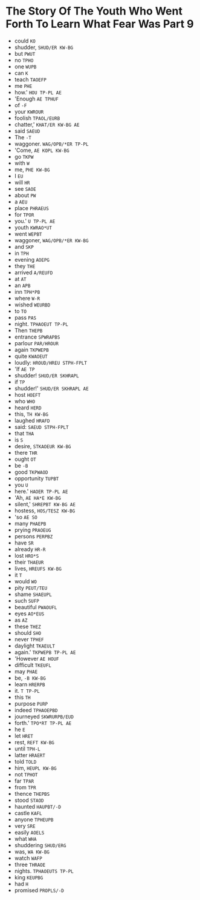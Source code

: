 # The Story Of The Youth Who Went Forth To Learn What Fear Was Part 9

* could `KO`
* shudder, `SHUD/ER KW-BG`
* but `PWUT`
* no `TPHO`
* one `WUPB`
* can `K`
* teach `TAOEFP`
* me `PHE`
* how.' `HOU TP-PL AE`
* 'Enough `AE TPHUF`
* of `-F`
* your `KWROUR`
* foolish `TPAOL/EURB`
* chatter,' `KHAT/ER KW-BG AE`
* said `SAEUD`
* The `-T`
* waggoner. `WAG/OPB/*ER TP-PL`
* 'Come, `AE KOPL KW-BG`
* go `TKPW`
* with `W`
* me, `PHE KW-BG`
* I `EU`
* will `HR`
* see `SAOE`
* about `PW`
* a `AEU`
* place `PHRAEUS`
* for `TPOR`
* you.' `U TP-PL AE`
* youth `KWRAO*UT`
* went `WEPBT`
* waggoner, `WAG/OPB/*ER KW-BG`
* and `SKP`
* in `TPH`
* evening `AOEPG`
* they `THE`
* arrived `A/REUFD`
* at `AT`
* an `APB`
* inn `TPH*PB`
* where `W-R`
* wished `WEURBD`
* to `TO`
* pass `PAS`
* night. `TPHAOEUT TP-PL`
* Then `THEPB`
* entrance `SPWRAPBS`
* parlour `PAR/HROUR`
* again `TKPWEPB`
* quite `KWAOEUT`
* loudly: `HROUD/HREU STPH-FPLT`
* 'If `AE TP`
* shudder! `SHUD/ER SKHRAPL`
* if `TP`
* shudder!' `SHUD/ER SKHRAPL AE`
* host `HOEFT`
* who `WHO`
* heard `HERD`
* this, `TH KW-BG`
* laughed `HRAFD`
* said: `SAEUD STPH-FPLT`
* that `THA`
* is `S`
* desire, `STKAOEUR KW-BG`
* there `THR`
* ought `OT`
* be `-B`
* good `TKPWAOD`
* opportunity `TUPBT`
* you `U`
* here.' `HAOER TP-PL AE`
* 'Ah, `AE HA*E KW-BG`
* silent,' `SHREPBT KW-BG AE`
* hostess, `HOS/TESZ KW-BG`
* 'so `AE SO`
* many `PHAEPB`
* prying `PRAOEUG`
* persons `PERPBZ`
* have `SR`
* already `HR-R`
* lost `HRO*S`
* their `THAEUR`
* lives, `HREUFS KW-BG`
* it `T`
* would `WO`
* pity `PEUT/TEU`
* shame `SHAEUPL`
* such `SUFP`
* beautiful `PWAOUFL`
* eyes `AO*EUS`
* as `AZ`
* these `THEZ`
* should `SHO`
* never `TPHEF`
* daylight `TKAEULT`
* again.' `TKPWEPB TP-PL AE`
* 'However `AE HOUF`
* difficult `TKEUFL`
* may `PHAE`
* be, `-B KW-BG`
* learn `HRERPB`
* it. `T TP-PL`
* this `TH`
* purpose `PURP`
* indeed `TPHAOEPBD`
* journeyed `SKWRURPB/EUD`
* forth.' `TPO*RT TP-PL AE`
* he `E`
* let `HRET`
* rest, `REFT KW-BG`
* until `TPH-L`
* latter `HRAERT`
* told `TOLD`
* him, `HEUPL KW-BG`
* not `TPHOT`
* far `TPAR`
* from `TPR`
* thence `THEPBS`
* stood `STAOD`
* haunted `HAUPBT/-D`
* castle `KAFL`
* anyone `TPHEUPB`
* very `SRE`
* easily `AOELS`
* what `WHA`
* shuddering `SHUD/ERG`
* was, `WA KW-BG`
* watch `WAFP`
* three `THRAOE`
* nights. `TPHAOEUTS TP-PL`
* king `KEUPBG`
* had `H`
* promised `PROPLS/-D`
